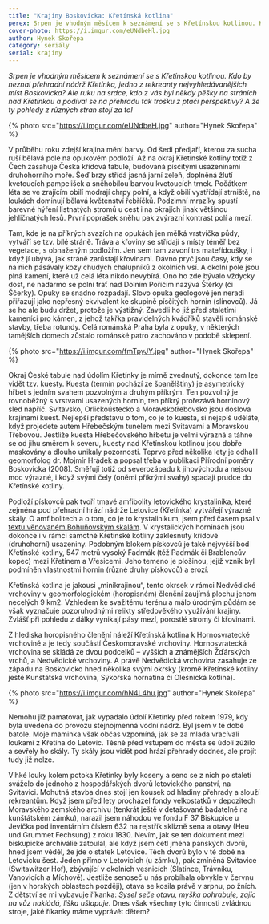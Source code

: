 ```yaml
---
title: "Krajiny Boskovicka: Křetínská kotlina"
perex: Srpen je vhodným měsícem k seznámení se s Křetínskou kotlinou. Kdo by neznal přehradní nádrž Křetínka, jedno z rekreanty nejvyhledávanějších míst Boskovicka?
cover-photo: https://i.imgur.com/eUNdbeHl.jpg
author: Hynek Skořepa
category: seriály
serial: krajiny
---
```


*Srpen je vhodným měsícem k seznámení se s Křetínskou kotlinou. Kdo by neznal přehradní nádrž Křetínka, jedno z rekreanty nejvyhledávanějších míst Boskovicka? Ale ruku na srdce, kdo z vás byl někdy pěšky na stráních nad Křetínkou a podíval se na přehradu tak trošku z ptačí perspektivy? A že ty pohledy z různých stran stojí za to!*

{% photo src="https://i.imgur.com/eUNdbeH.jpg" author="Hynek Skořepa" %}

V průběhu roku zdejší krajina mění barvy. Od šedi předjaří, kterou za sucha ruší bělavá pole na opukovém podloží. Až na okraj Křetínské kotliny totiž z Čech zasahuje Česká křídová tabule, budovaná písčitými usazeninami druhohorního moře. Šeď brzy střídá jasná jarní zeleň, doplněná žlutí kvetoucích pampelišek a sněhobílou barvou kvetoucích trnek. Počátkem léta se ve zrajícím obilí modrají chrpy polní, a když obilí vystřídají strniště, na loukách dominují bělavá květenství řebříčků. Podzimní mrazíky spustí barevné hýření listnatých stromů u cest i na okrajích jinak většinou jehličnatých lesů. První poprašek sněhu pak zvýrazní kontrast polí a mezí.

Tam, kde je na příkrých svazích na opukách jen mělká vrstvička půdy, vytváří se tzv. bílé stráně. Tráva a křoviny se střídají s místy téměř bez vegetace, s obnaženým podložím. Jen sem tam zavoní trs mateřídoušky, i když jí ubývá, jak stráně zarůstají křovinami. Dávno pryč jsou časy, kdy se na nich pásávaly kozy chudých chalupníků z okolních vsí. A okolní pole jsou plná kamení, které už celá léta nikdo nevybírá. Ono ho zde bývalo vždycky dost, ne nadarmo se polní trať nad Dolním Poříčím nazývá Štěrky (či Ščerky). Opuky se snadno rozpadají. Slovo opuka geologové jen neradi přiřazují jako nepřesný ekvivalent ke skupině písčitých hornin (slínovců). Já se ho ale budu držet, protože je výstižný. Zavedli ho již před staletími kameníci pro kámen, z jehož takřka pravidelných kvádříků stavěli románské stavby, třeba rotundy. Celá románská Praha byla z opuky, v některých tamějších domech zůstalo románské patro zachováno v podobě sklepení.

{% photo src="https://i.imgur.com/fmTpyJY.jpg" author="Hynek Skořepa" %}

Okraj České tabule nad údolím Křetínky je mírně zvednutý, dokonce tam lze vidět tzv. kuesty. Kuesta (termín pochází ze španělštiny) je asymetrický hřbet s jedním svahem pozvolným a druhým příkrým. Ten pozvolný je rovnoběžný s vrstvami usazených hornin, ten příkrý prořezává horninový sled napříč. Svitavsko, Orlickoústecko a Moravskotřebovsko jsou doslova krajinami kuest. Nejlepší představu o tom, co je to kuesta, si nejspíš uděláte, když projedete autem Hřebečským tunelem mezi Svitavami a Moravskou Třebovou. Jestliže kuesta Hřebečovského hřbetu je velmi výrazná a táhne se od jihu směrem k severu, kuesty nad Křetínskou kotlinou jsou dobře maskovány a dlouho unikaly pozornosti. Teprve před několika lety je odhalil geomorfolog dr. Mojmír Hrádek a popsal třeba v publikaci Přírodní poměry Boskovicka (2008). Směřují totiž od severozápadu k jihovýchodu a nejsou moc výrazné, i když svými čely (oněmi příkrými svahy) spadají prudce do Křetínské kotliny.

Podloží pískovců pak tvoří tmavé amfibolity letovického krystalinika, které zejména pod přehradní hrází nádrže Letovice (Křetínka) vytvářejí výrazné skály. O amfibolitech a o tom, co je to krystalinikum, jsem před časem psal v [textu věnovaném Bohuňovským skalám](https://ohlasy.info/clanky/2016/11/bohunovske-skaly.html). V krystalických horninách jsou dokonce i v rámci samotné Křetínské kotliny zaklesnuty křídové (druhohorní) usazeniny. Podobným blokem pískovců je také nejvyšší bod Křetínské kotliny, 547 metrů vysoký Fadrnák (též Padrnák či Brablencův kopec) mezi Křetínem a Vřesicemi. Jeho temeno je plošinou, jejíž vznik byl podmíněn vlastnostmi hornin (různé druhy pískovců) a erozí.

Křetínská kotlina je jakousi „minikrajinou“, tento okrsek v rámci Nedvědické vrchoviny v geomorfologickém (horopisném) členění zaujímá plochu jenom necelých 9 km2. Vzhledem ke svažitému terénu a málo úrodným půdám se však vyznačuje pozoruhodnými relikty středověkého využívání krajiny. Zvlášť při pohledu z dálky vynikají pásy mezí, porostlé stromy či křovinami.

Z hlediska horopisného členění náleží Křetínská kotlina k Hornosvratecké vrchovině a je tedy součástí Českomoravské vrchoviny. Hornosvratecká vrchovina se skládá ze dvou podcelků – vyšších a známějších Žďárských vrchů, a Nedvědické vrchoviny. A právě Nedvědická vrchovina zasahuje ze západu na Boskovicko hned několika svými okrsky (kromě Křetínské kotliny ještě Kunštátská vrchovina, Sýkořská hornatina či Olešnická kotlina).

{% photo src="https://i.imgur.com/hN4L4hu.jpg" author="Hynek Skořepa" %}

Nemohu již pamatovat, jak vypadalo údolí Křetínky před rokem 1979, kdy byla uvedena do provozu stejnojmenná vodní nádrž. Byl jsem v té době batole. Moje maminka však občas vzpomíná, jak se za mlada vracívali loukami z Křetína do Letovic. Těsně před vstupem do města se údolí zúžilo a sevřely ho skály. Ty skály jsou vidět pod hrází přehrady dodnes, ale projít tudy již nelze. 

Vlhké louky kolem potoka Křetínky byly koseny a seno se z nich po staletí sváželo do jednoho z hospodářských dvorů letovického panství, na Svitavici. Mohutná stavba dnes stojí jen kousek od hladiny přehrady a slouží rekreantům. Když jsem před lety procházel fondy velkostatků v depozitech Moravského zemského archivu (tenkrát ještě v detašované badatelně na kunštátském zámku), narazil jsem náhodou ve fondu F 37 Biskupice u Jevíčka pod inventárním číslem 632 na rejstřík sklizně sena a otavy (Heu und Grummet Fechsung) z roku 1830. Nevím, jak se ten dokument mezi biskupické archiválie zatoulal, ale když jsem četl jména panských dvorů, hned jsem věděl, že jde o statek Letovice. Těch dvorů bylo v té době na Letovicku šest. Jeden přímo v Letovicích (u zámku), pak zmíněná Svitavice (Switawitzer Hof), zbývající v okolních vesnicích (Slatince, Trávníku, Vanovicích a Míchově). Jestliže senoseč u nás probíhala obvykle v červnu (jen v horských oblastech později), otava se kosila právě v srpnu, po žních. Z dětství se mi vybavuje říkanka: *Sysel seče otavu, myška pohrabuje, zajíc na vůz nakládá, liška ušlapuje*. Dnes však všechny tyto činnosti zvládnou stroje, jaké říkanky máme vyprávět dětem?
